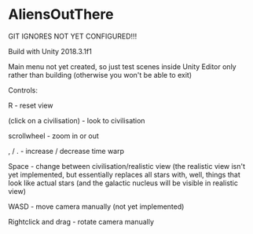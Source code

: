 # AliensOutThere

GIT IGNORES NOT YET CONFIGURED!!!

Build with Unity 2018.3.1f1

Main menu not yet created, so just test scenes inside Unity Editor only rather than building (otherwise you won't be able to exit)



Controls:

R - reset view

(click on a civilisation) - look to civilisation

scrollwheel - zoom in or out

, / . - increase / decrease time warp

Space - change between civilisation/realistic view (the realistic view isn't yet implemented, but essentially replaces all stars with, well, things that look like actual stars (and the galactic nucleus will be visible in realistic view)

WASD - move camera manually (not yet implemented)

Rightclick and drag - rotate camera manually